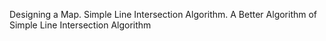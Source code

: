 Designing a Map. Simple Line Intersection Algorithm. A Better Algorithm of Simple Line Intersection Algorithm